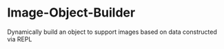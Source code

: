 # Image-Object-Builder
Dynamically build an object to support images based on data constructed via REPL
